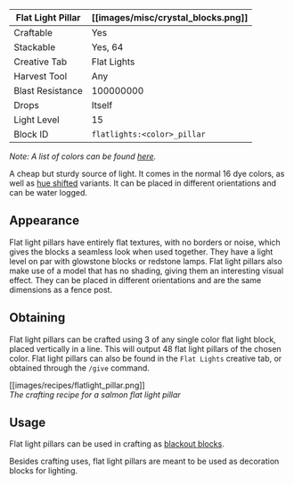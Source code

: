 | Flat Light Pillar | [[images/misc/crystal_blocks.png]] |
|-------------------|------------------------------------|
| Craftable         | Yes                                |
| Stackable         | Yes, 64                            |
| Creative Tab      | Flat Lights                        |
| Harvest Tool      | Any                                |
| Blast Resistance  | 100000000                          |
| Drops             | Itself                             |
| Light Level       | 15                                 |
| Block ID          | `flatlights:<color>_pillar`        |

_Note: A list of colors can be found [here](Colors)._

A cheap but sturdy source of light. It comes in the normal 16 dye colors, as well as [hue shifted](Hue-Shifted-Blocks) variants. It can be placed in different orientations and can be water logged.

## Appearance
Flat light pillars have entirely flat textures, with no borders or noise, which gives the blocks a seamless look when used together. They have a light level on par with glowstone blocks or redstone lamps. Flat light pillars also make use of a model that has no shading, giving them an interesting visual effect. They can be placed in different orientations and are the same dimensions as a fence post.

## Obtaining
Flat light pillars can be crafted using 3 of any single color flat light block, placed vertically in a line. This will output 48 flat light pillars of the chosen color. Flat light pillars can also be found in the `Flat Lights` creative tab, or obtained through the `/give` command.

[[images/recipes/flatlight_pillar.png]]  
*The crafting recipe for a salmon flat light pillar*

## Usage
Flat light pillars can be used in crafting as [blackout blocks](Blackout-Blocks).


Besides crafting uses, flat light pillars are meant to be used as decoration blocks for lighting.